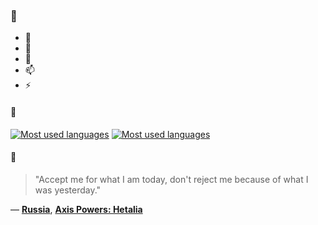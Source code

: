### 👋

- 🔭
- 🌱
- 💬
- 📫
- ⚡

#### 🧏

[![Most used languages](https://github-readme-stats-aynah.vercel.app/api/top-langs/?username=aynh&theme=solarized-dark&langs_count=6&layout=compact&hide_title=true)](https://github.com/anuraghazra/github-readme-stats#gh-dark-mode-only)
[![Most used languages](https://github-readme-stats-aynah.vercel.app/api/top-langs/?username=aynh&theme=solarized-light&langs_count=6&layout=compact&hide_title=true)](https://github.com/anuraghazra/github-readme-stats#gh-light-mode-only)

#### 💬

> "Accept me for what I am today, don't reject me because of what I was yesterday."

&mdash; [**Russia**](https://myanimelist.net/character.php?q=Russia&cat=character), [**Axis Powers: Hetalia**](https://myanimelist.net/search/all?q=Axis%20Powers%3A%20Hetalia&cat=all)
